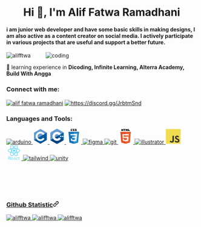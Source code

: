 <h1 align="center">Hi 👋, I'm Alif Fatwa Ramadhani</h1>
<h4>i am junior web developer and have some basic skills in making designs, I am also active as a content creator on social media. I actively participate in various projects that are useful and support a better future.</h4>

<img align="right" alt="coding" width="400" src="https://camo.githubusercontent.com/945a19afcbabd459c4cf9a7da04dbb642118aba46c471c8b0483da2099d0089d/68747470733a2f2f6d65646961312e67697068792e636f6d2f6d656469612f483766355a476a764b5842614c624269674f2f67697068792e676966">

<p align="left"> <img src="https://komarev.com/ghpvc/?username=alifftwa&label=Profile%20views&color=0e75b6&style=flat" alt="alifftwa" /> </p>

🔭 learning experience in **Dicoding, Infinite Learning, Alterra Academy, Build With Angga**

<h3 align="left">Connect with me:</h3>
<p align="left">
<a href="https://linkedin.com/in/alif fatwa ramadhani" target="blank"><img align="center" src="https://raw.githubusercontent.com/rahuldkjain/github-profile-readme-generator/master/src/images/icons/Social/linked-in-alt.svg" alt="alif fatwa ramadhani" height="30" width="40" /></a>
<a href="https://discord.gg/https://discord.gg/JrbtmSnd" target="blank"><img align="center" src="https://raw.githubusercontent.com/rahuldkjain/github-profile-readme-generator/master/src/images/icons/Social/discord.svg" alt="https://discord.gg/JrbtmSnd" height="30" width="40" /></a>
</p>

<h3 align="left">Languages and Tools:</h3>
<p align="left"> <a href="https://www.arduino.cc/" target="_blank" rel="noreferrer"> <img src="https://cdn.worldvectorlogo.com/logos/arduino-1.svg" alt="arduino" width="40" height="40"/> </a> <a href="https://www.cprogramming.com/" target="_blank" rel="noreferrer"> <img src="https://raw.githubusercontent.com/devicons/devicon/master/icons/c/c-original.svg" alt="c" width="40" height="40"/> </a> <a href="https://www.w3schools.com/cpp/" target="_blank" rel="noreferrer"> <img src="https://raw.githubusercontent.com/devicons/devicon/master/icons/cplusplus/cplusplus-original.svg" alt="cplusplus" width="40" height="40"/> </a> <a href="https://www.w3schools.com/css/" target="_blank" rel="noreferrer"> <img src="https://raw.githubusercontent.com/devicons/devicon/master/icons/css3/css3-original-wordmark.svg" alt="css3" width="40" height="40"/> </a> <a href="https://www.figma.com/" target="_blank" rel="noreferrer"> <img src="https://www.vectorlogo.zone/logos/figma/figma-icon.svg" alt="figma" width="40" height="40"/> </a> <a href="https://git-scm.com/" target="_blank" rel="noreferrer"> <img src="https://www.vectorlogo.zone/logos/git-scm/git-scm-icon.svg" alt="git" width="40" height="40"/> </a> <a href="https://www.w3.org/html/" target="_blank" rel="noreferrer"> <img src="https://raw.githubusercontent.com/devicons/devicon/master/icons/html5/html5-original-wordmark.svg" alt="html5" width="40" height="40"/> </a> <a href="https://www.adobe.com/in/products/illustrator.html" target="_blank" rel="noreferrer"> <img src="https://www.vectorlogo.zone/logos/adobe_illustrator/adobe_illustrator-icon.svg" alt="illustrator" width="40" height="40"/> </a> <a href="https://developer.mozilla.org/en-US/docs/Web/JavaScript" target="_blank" rel="noreferrer"> <img src="https://raw.githubusercontent.com/devicons/devicon/master/icons/javascript/javascript-original.svg" alt="javascript" width="40" height="40"/> </a> <a href="https://reactjs.org/" target="_blank" rel="noreferrer"> <img src="https://raw.githubusercontent.com/devicons/devicon/master/icons/react/react-original-wordmark.svg" alt="react" width="40" height="40"/> </a> <a href="https://tailwindcss.com/" target="_blank" rel="noreferrer"> <img src="https://www.vectorlogo.zone/logos/tailwindcss/tailwindcss-icon.svg" alt="tailwind" width="40" height="40"/> </a> <a href="https://unity.com/" target="_blank" rel="noreferrer"> <img src="https://www.vectorlogo.zone/logos/unity3d/unity3d-icon.svg" alt="unity" width="40" height="40"/> </a> </p> </br></br></br></br>

<h3 id="user-content-github-statistic" dir="auto"><a class="heading-link" href="#github-statistic">Github Statistic<svg class="octicon octicon-link" viewBox="0 0 16 16" version="1.1" width="16" height="16" aria-hidden="true"><path d="m7.775 3.275 1.25-1.25a3.5 3.5 0 1 1 4.95 4.95l-2.5 2.5a3.5 3.5 0 0 1-4.95 0 .751.751 0 0 1 .018-1.042.751.751 0 0 1 1.042-.018 1.998 1.998 0 0 0 2.83 0l2.5-2.5a2.002 2.002 0 0 0-2.83-2.83l-1.25 1.25a.751.751 0 0 1-1.042-.018.751.751 0 0 1-.018-1.042Zm-4.69 9.64a1.998 1.998 0 0 0 2.83 0l1.25-1.25a.751.751 0 0 1 1.042.018.751.751 0 0 1 .018 1.042l-1.25 1.25a3.5 3.5 0 1 1-4.95-4.95l2.5-2.5a3.5 3.5 0 0 1 4.95 0 .751.751 0 0 1-.018 1.042.751.751 0 0 1-1.042.018 1.998 1.998 0 0 0-2.83 0l-2.5 2.5a1.998 1.998 0 0 0 0 2.83Z"></path></svg></a></h3>

<p dir="auto">
  <a href="https://github.com/alifftwa">
    <img height="180em" src="https://github-readme-stats.vercel.app/api/top-langs?username=alifftwa&show_icons=true&locale=en&layout=compact" alt="alifftwa" style="max-width: 100%;">
    <img height="180em" src="https://github-readme-stats.vercel.app/api?username=alifftwa&show_icons=true&locale=en" alt="alifftwa" style="max-width: 100%;">
    <img height="180em" src="https://github-readme-streak-stats.herokuapp.com/?user=alifftwa&" alt="alifftwa" style="max-width: 100%;">
  </a>
</p>
